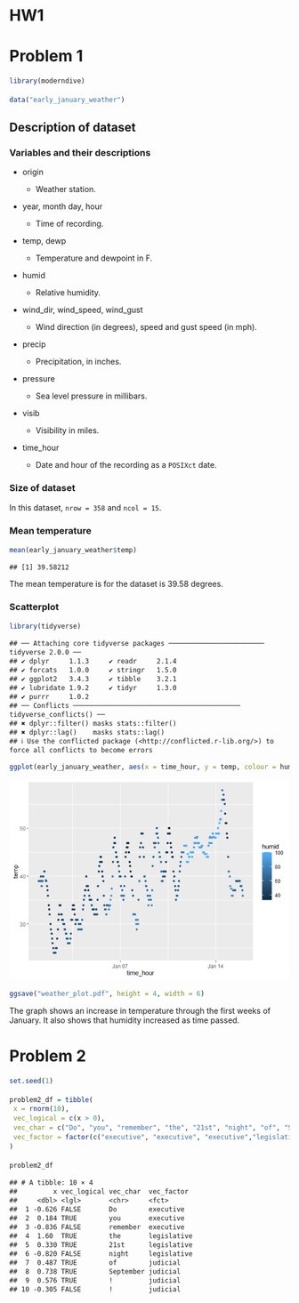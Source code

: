 HW1
================

# Problem 1

``` r
library(moderndive)

data("early_january_weather")
```

## Description of dataset

### Variables and their descriptions

- origin

  - Weather station.

- year, month day, hour

  - Time of recording.

- temp, dewp

  - Temperature and dewpoint in F.

- humid

  - Relative humidity.

- wind_dir, wind_speed, wind_gust

  - Wind direction (in degrees), speed and gust speed (in mph).

- precip

  - Precipitation, in inches.

- pressure

  - Sea level pressure in millibars.

- visib

  - Visibility in miles.

- time_hour

  - Date and hour of the recording as a `POSIXct` date.

### Size of dataset

In this dataset, `nrow = 358` and `ncol = 15`.

### Mean temperature

``` r
mean(early_january_weather$temp)
```

    ## [1] 39.58212

The mean temperature is for the dataset is 39.58 degrees.

### Scatterplot

``` r
library(tidyverse)
```

    ## ── Attaching core tidyverse packages ──────────────────────── tidyverse 2.0.0 ──
    ## ✔ dplyr     1.1.3     ✔ readr     2.1.4
    ## ✔ forcats   1.0.0     ✔ stringr   1.5.0
    ## ✔ ggplot2   3.4.3     ✔ tibble    3.2.1
    ## ✔ lubridate 1.9.2     ✔ tidyr     1.3.0
    ## ✔ purrr     1.0.2     
    ## ── Conflicts ────────────────────────────────────────── tidyverse_conflicts() ──
    ## ✖ dplyr::filter() masks stats::filter()
    ## ✖ dplyr::lag()    masks stats::lag()
    ## ℹ Use the conflicted package (<http://conflicted.r-lib.org/>) to force all conflicts to become errors

``` r
ggplot(early_january_weather, aes(x = time_hour, y = temp, colour = humid)) + geom_point()
```

![](p8105_hw1_cd3347_files/figure-gfm/unnamed-chunk-3-1.png)<!-- -->

``` r
ggsave("weather_plot.pdf", height = 4, width = 6)
```

The graph shows an increase in temperature through the first weeks of
January. It also shows that humidity increased as time passed.

# Problem 2

``` r
set.seed(1)

problem2_df = tibble(
 x = rnorm(10),
 vec_logical = c(x > 0),
 vec_char = c("Do", "you", "remember", "the", "21st", "night", "of", "September", "!", "!"),
 vec_factor = factor(c("executive", "executive", "executive","legislative", "legislative", "legislative", "judicial", "judicial", "judicial", "judicial"))
)

problem2_df
```

    ## # A tibble: 10 × 4
    ##         x vec_logical vec_char  vec_factor 
    ##     <dbl> <lgl>       <chr>     <fct>      
    ##  1 -0.626 FALSE       Do        executive  
    ##  2  0.184 TRUE        you       executive  
    ##  3 -0.836 FALSE       remember  executive  
    ##  4  1.60  TRUE        the       legislative
    ##  5  0.330 TRUE        21st      legislative
    ##  6 -0.820 FALSE       night     legislative
    ##  7  0.487 TRUE        of        judicial   
    ##  8  0.738 TRUE        September judicial   
    ##  9  0.576 TRUE        !         judicial   
    ## 10 -0.305 FALSE       !         judicial
